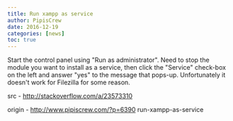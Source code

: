 ```yaml
---
title: Run xampp as service
author: PipisCrew
date: 2016-12-19
categories: [news]
toc: true
---
```


Start the control panel using "Run as administrator". Need to stop the module you want to install as a service, then click the "Service" check-box on the left and answer "yes" to the message that pops-up. Unfortunately it doesn't work for Filezilla for some reason.

src - http://stackoverflow.com/a/23573310

origin - http://www.pipiscrew.com/?p=6390 run-xampp-as-service